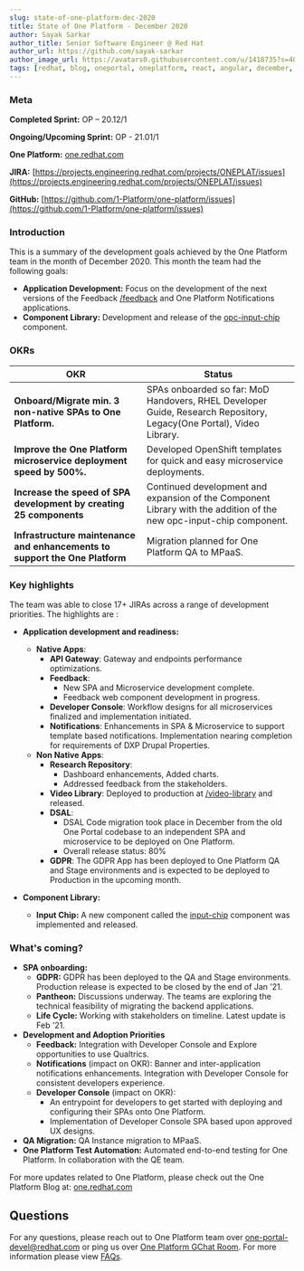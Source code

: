 ```yaml
---
slug: state-of-one-platform-dec-2020
title: State of One Platform - December 2020
author: Sayak Sarkar
author_title: Senior Software Engineer @ Red Hat
author_url: https://github.com/sayak-sarkar
author_image_url: https://avatars0.githubusercontent.com/u/1418735?s=400&v=4
tags: [redhat, blog, oneportal, oneplatform, react, angular, december, update]
---
```

### Meta
**Completed Sprint:** OP – 20.12/1

**Ongoing/Upcoming Sprint:** OP - 21.01/1

**One Platform:** [one.redhat.com](https://one.redhat.com)

**JIRA:** [https://projects.engineering.redhat.com/projects/ONEPLAT/issues](https://projects.engineering.redhat.com/projects/ONEPLAT/issues)

**GitHub:** [https://github.com/1-Platform/one-platform/issues](https://github.com/1-Platform/one-platform/issues)

### Introduction
This is a summary of the development goals achieved by the One Platform team in the month of December 2020. This month the team had the following goals:

- **Application Development:** Focus on the development of the next versions of the Feedback [/feedback](https://one.redhat.com/feedback) and One Platform Notifications applications.
- **Component Library:** Development and release of the [opc-input-chip](https://www.npmjs.com/package/@one-platform/opc-input-chip) component.

### OKRs

| OKR  | Status |
|---|---|
| **Onboard/Migrate min. 3 non-native SPAs to One Platform.** | SPAs onboarded so far: MoD Handovers, RHEL Developer Guide, Research Repository, Legacy(One Portal),  Video Library. |
| **Improve the One Platform microservice deployment speed by 500%.** | Developed OpenShift templates for quick and easy microservice deployments. |
| **Increase the speed of SPA development by creating 25 components** | Continued development and expansion of the Component Library with the addition of the new opc-input-chip component. |
| **Infrastructure maintenance and enhancements to support the One Platform** | Migration planned for One Platform QA to MPaaS. |

### Key highlights
The team was able to close 17+ JIRAs across a range of development priorities. The highlights are :

- **Application development and readiness:**
  - **Native Apps**:
    - **API Gateway**: Gateway and endpoints performance optimizations.
    - **Feedback**:
      - New SPA and Microservice development complete.
      - Feedback web component development in progress.
    - **Developer Console**: Workflow designs for all microservices finalized and implementation initiated.
    - **Notifications**: Enhancements in SPA & Microservice to support template based notifications. Implementation nearing completion for requirements of DXP Drupal Properties.
  - **Non Native Apps**:
    - **Research Repository**:
      - Dashboard enhancements, Added charts.
      - Addressed feedback from the stakeholders.
    - **Video Library**: Deployed to production at [/video-library](https://one.redhat.com/video-library) and released.
    - **DSAL**:
      - DSAL Code migration took place in December from the old One Portal codebase to an independent SPA and microservice to be deployed on One Platform.
      - Overall release status: 80%
    - **GDPR**: The GDPR App has been deployed to One Platform QA and Stage environments and is expected to be deployed to Production in the upcoming month.

- **Component Library:**
  - **Input Chip:** A new component called the [input-chip](https://www.npmjs.com/package/@one-platform/opc-input-chip) component was implemented and released.

### What's coming?

- **SPA onboarding:**
  - **GDPR:** GDPR has been deployed to the QA and Stage environments. Production release is expected to be closed by the end of Jan ’21.
  - **Pantheon:** Discussions underway. The teams are exploring the technical feasibility of migrating the backend applications.
  - **Life Cycle:** Working with stakeholders on timeline. Latest update is Feb ’21.
- **Development and Adoption Priorities**
  - **Feedback:** Integration with Developer Console and Explore opportunities to use Qualtrics.
  - **Notifications** (impact on OKR): Banner and inter-application notifications enhancements. Integration with Developer Console for consistent developers experience.
  - **Developer Console** (impact on OKR):
    - An entrypoint for developers to get started with deploying and configuring their SPAs onto One Platform.
    - Implementation of Developer Console SPA based upon approved UX designs.
- **QA Migration:** QA Instance migration to MPaaS.
- **One Platform Test Automation:** Automated end-to-end testing for One Platform. In collaboration with the QE team.

For more updates related to One Platform, please check out the One Platform Blog at: [one.redhat.com](https://one.redhat.com/get-started/blog)
## Questions

For any questions, please reach out to One Platform team over [one-portal-devel@redhat.com](mailto:one-portal-devel@redhat.com) or ping us over [One Platform GChat Room](https://chat.google.com/room/AAAAF4M7oZE).
For more information please view [FAQs](/docs/faqs).
